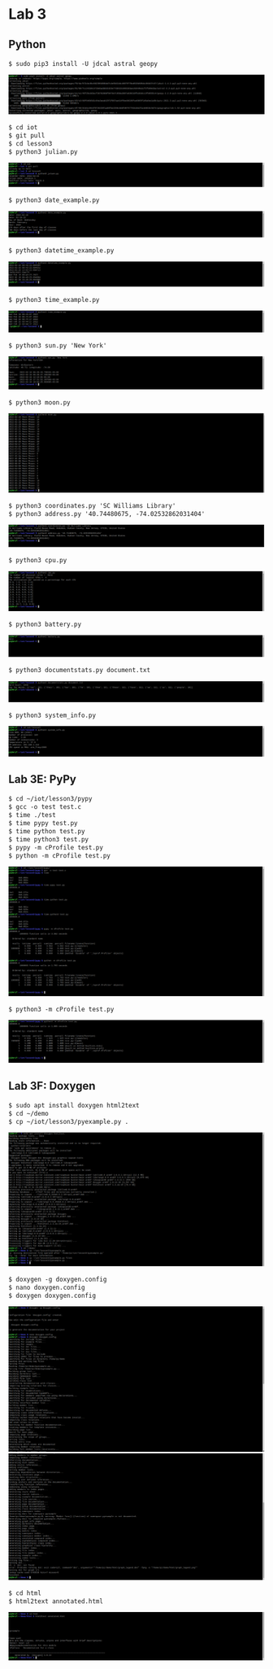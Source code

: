 # Lab 3
## Python

```ssh
$ sudo pip3 install -U jdcal astral geopy
```
![This is an image](https://github.com/Arif12467/Design-6-AIA/blob/d17252f981a6d98475089ca772ffc6d515d80525/Lab%203/Photos/pip%20install.png)

```ssh
$ cd iot
$ git pull
$ cd lesson3
$ python3 julian.py
```
![This is an image](https://github.com/Arif12467/Design-6-AIA/blob/05b8306d740f2f42fe6496d4c8d48a4f8f93753e/Lab%203/Photos/cd-julian.png)

```ssh
$ python3 date_example.py
```
![This is an image](https://github.com/Arif12467/Design-6-AIA/blob/05b8306d740f2f42fe6496d4c8d48a4f8f93753e/Lab%203/Photos/date_example.png)

```ssh
$ python3 datetime_example.py
```
![This is an image](https://github.com/Arif12467/Design-6-AIA/blob/05b8306d740f2f42fe6496d4c8d48a4f8f93753e/Lab%203/Photos/datetime_example.png)

```ssh
$ python3 time_example.py
```
![This is an image](https://github.com/Arif12467/Design-6-AIA/blob/05b8306d740f2f42fe6496d4c8d48a4f8f93753e/Lab%203/Photos/time_example.png)

```ssh
$ python3 sun.py 'New York'
```
![This is an image](https://github.com/Arif12467/Design-6-AIA/blob/05b8306d740f2f42fe6496d4c8d48a4f8f93753e/Lab%203/Photos/sun.png)

```ssh
$ python3 moon.py
```
![This is an image](https://github.com/Arif12467/Design-6-AIA/blob/05b8306d740f2f42fe6496d4c8d48a4f8f93753e/Lab%203/Photos/moon.png)

```ssh
$ python3 coordinates.py 'SC Williams Library'
$ python3 address.py '40.74480675, -74.02532862031404'
```
![This is an image](https://github.com/Arif12467/Design-6-AIA/blob/05b8306d740f2f42fe6496d4c8d48a4f8f93753e/Lab%203/Photos/coordinates-address.png)

```ssh
$ python3 cpu.py
```
![This is an image](https://github.com/Arif12467/Design-6-AIA/blob/05b8306d740f2f42fe6496d4c8d48a4f8f93753e/Lab%203/Photos/cpu.png)

```ssh
$ python3 battery.py
```
![This is an image](https://github.com/Arif12467/Design-6-AIA/blob/05b8306d740f2f42fe6496d4c8d48a4f8f93753e/Lab%203/Photos/battery.png)

```ssh
$ python3 documentstats.py document.txt
```
![This is an image](https://github.com/Arif12467/Design-6-AIA/blob/05b8306d740f2f42fe6496d4c8d48a4f8f93753e/Lab%203/Photos/documentstats.png)

```ssh
$ python3 system_info.py
```
![This is an image](https://github.com/Arif12467/Design-6-AIA/blob/6494d0b0be218b14470b264f4b8ecc8efc10701b/Lab%203/Photos/system_info.png)

## Lab 3E: PyPy

```ssh
$ cd ~/iot/lesson3/pypy
$ gcc -o test test.c
$ time ./test
$ time pypy test.py
$ time python test.py
$ time python3 test.py
$ pypy -m cProfile test.py
$ python -m cProfile test.py
```
![This is an image](https://github.com/Arif12467/Design-6-AIA/blob/6494d0b0be218b14470b264f4b8ecc8efc10701b/Lab%203/Photos/cd-python_-m.png)

```ssh
$ python3 -m cProfile test.py
```
![This is an image](https://github.com/Arif12467/Design-6-AIA/blob/6494d0b0be218b14470b264f4b8ecc8efc10701b/Lab%203/Photos/python3_-m.png)

## Lab 3F: Doxygen

```ssh
$ sudo apt install doxygen html2text
$ cd ~/demo
$ cp ~/iot/lesson3/pyexample.py .
```
![This is an image](https://github.com/Arif12467/Design-6-AIA/blob/6494d0b0be218b14470b264f4b8ecc8efc10701b/Lab%203/Photos/sudo-cp.png)

```ssh
$ doxygen -g doxygen.config
$ nano doxygen.config
$ doxygen doxygen.config
```
![This is an image](https://github.com/Arif12467/Design-6-AIA/blob/6494d0b0be218b14470b264f4b8ecc8efc10701b/Lab%203/Photos/doxyegn-doxygen.png)
![This is an image](https://github.com/Arif12467/Design-6-AIA/blob/6494d0b0be218b14470b264f4b8ecc8efc10701b/Lab%203/Photos/doxygen_continued.png)

```ssh
$ cd html
$ html2text annotated.html
```
![This is an image](https://github.com/Arif12467/Design-6-AIA/blob/6494d0b0be218b14470b264f4b8ecc8efc10701b/Lab%203/Photos/cd-html2text.png)
